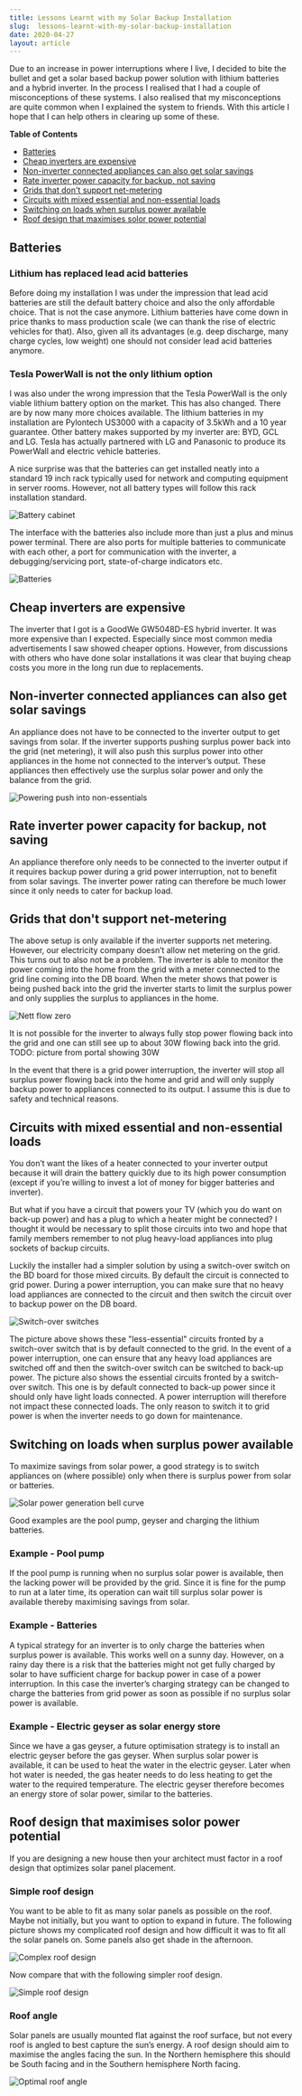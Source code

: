 ```yaml
---
title: Lessons Learnt with my Solar Backup Installation
slug:  lessons-learnt-with-my-solar-backup-installation
date: 2020-04-27
layout: article
---
```

Due to an increase in power interruptions where I live, I decided to bite the bullet and get a solar based backup power solution with lithium batteries and a hybrid inverter.  In the process I realised that I had a couple of misconceptions of these systems.  I also realised that my misconceptions are quite common when I explained the system to friends.  With this article I hope that I can help others in clearing up some of these.

**Table of Contents**
* [Batteries](#batteries)
* [Cheap inverters are expensive](#cheap-inverters)
* [Non-inverter connected appliances can also get solar savings](#non-inverter_connected_appliances)
* [Rate inverter power capacity for backup, not saving](#rate-inverter-power-capacity-for-backup)
* [Grids that don't support net-metering](#grids-that-dont-support-net-metering)
* [Circuits with mixed essential and non-essential loads](#circuits-with-mixed-loads)
* [Switching on loads when surplus power available](#switching-on-loads-when-surplus-power)
* [Roof design that maximises solor power potential](#roof-designs)

<a name="batteries"/>

## Batteries
### Lithium has replaced lead acid batteries
Before doing my installation I was under the impression that lead acid batteries are still the default battery choice and also the only affordable choice.  That is not the case anymore.  Lithium batteries have come down in price thanks to mass production scale (we can thank the rise of electric vehicles for that).  Also, given all its advantages (e.g. deep discharge, many charge cycles, low weight) one should not consider lead acid batteries anymore.

### Tesla PowerWall is not the only lithium option
I was also under the wrong impression that the Tesla PowerWall is the only viable lithium battery option on the market.  This has also changed.  There are by now many more choices available.  The lithium batteries in my installation are Pylontech US3000 with a capacity of 3.5kWh and a 10 year guarantee.  Other battery makes supported by my inverter are: BYD, GCL and LG.  Tesla has actually partnered with LG and Panasonic to produce its PowerWall and electric vehicle batteries.

A nice surprise was that the batteries can get installed neatly into a standard 19 inch rack typically used for network and computing equipment in server rooms.  However, not all battery types will follow this rack installation standard.

![Battery cabinet](battery-cabinet.png "Battery cabinet")

The interface with the batteries also include more than just a plus and minus power terminal.  There are also ports for multiple batteries to communicate with each other, a port for communication with the inverter, a debugging/servicing port, state-of-charge indicators etc.

![Batteries](batteries.png "Batteries")

<a name="cheap-inverters"/>

## Cheap inverters are expensive
The inverter that I got is a GoodWe GW5048D-ES hybrid inverter.  It was more expensive than I expected.  Especially since most common media advertisements I saw showed cheaper options.  However, from discussions with others who have done solar installations it was clear that buying cheap costs you more in the long run due to replacements.

<a name="non-inverter_connected_appliances"/>

## Non-inverter connected appliances can also get solar savings
An appliance does not have to be connected to the inverter output to get savings from solar.  If the inverter supports pushing surplus power back into the grid (net metering), it will also push this surplus power into other appliances in the home not connected to the interver’s output.  These appliances then effectively use the surplus solar power and only the balance from the grid.

![Powering push into non-essentials](1-Power-push-into-non-essentials.png "Powering push into non-essentials")

<a name="rate-inverter-power-capacity-for-backup"/>

## Rate inverter power capacity for backup, not saving
An appliance therefore only needs to be connected to the inverter output if it requires backup power during a grid power interruption, not to benefit from solar savings.  The inverter power rating can therefore be much lower since it only needs to cater for backup load.

<!-- TODO: picture -->

<a name="grids-that-dont-support-net-metering"/>

## Grids that don't support net-metering
The above setup is only available if the inverter supports net metering.  However, our electricity company doesn’t allow net metering on the grid.  This turns out to also not be a problem.  The inverter is able to monitor the power coming into the home from the grid with a meter connected to the grid line coming into the DB board.  When the meter shows that power is being pushed back into the grid the inverter starts to limit the surplus power and only supplies the surplus to appliances in the home.

![Nett flow zero](2-Nett-flow-zero.png "Nett flow zero")

It is not possible for the inverter to always fully stop power flowing back into the grid and one can still see up to about 30W flowing back into the grid.  TODO: picture from portal showing 30W

In the event that there is a grid power interruption, the inverter will stop all surplus power flowing back into the home and grid and will only supply backup power to appliances connected to its output.  I assume this is due to safety and technical reasons.

<a name="circuits-with-mixed-loads"/>

## Circuits with mixed essential and non-essential loads
You don’t want the likes of a heater connected to your inverter output because it will drain the battery quickly due to its high power consumption (except if you’re willing to invest a lot of money for bigger batteries and inverter).

But what if you have a circuit that powers your TV (which you do want on back-up power) and has a plug to which a heater might be connected?  I thought it would be necessary to split those circuits into two and hope that family members remember to not plug heavy-load appliances into plug sockets of backup circuits.

Luckily the installer had a simpler solution by using a switch-over switch on the BD board for those mixed circuits.  By default the circuit is connected to grid power.  During a power interruption, you can make sure that no heavy load appliances are connected to the circuit and then switch the circuit over to backup power on the DB board.

![Switch-over switches](3-Switch-over-switches.png "Switch-over switches")

The picture above shows these "less-essential" circuits fronted by a switch-over switch that is by default connected to the grid.  In the event of a power interruption, one can ensure that any heavy load appliances are switched off and then the switch-over switch can be switched to back-up power.
The picture also shows the essential circuits fronted by a switch-over switch.  This one is by default connected to back-up power since it should only have light loads connected. A power interruption will therefore not impact these connected loads.  The only reason to switch it to grid power is when the inverter needs to go down for maintenance.

<a name="switching-on-loads-when-surplus-power"/>

## Switching on loads when surplus power available

To maximize savings from solar power, a good strategy is to switch appliances on (where possible) only when there is surplus power from solar or batteries.

![Solar power generation bell curve](solar-power-generation-bell-curve.png "Solar power generation bell curve")

Good examples are the pool pump, geyser and charging the lithium batteries.

### Example - Pool pump
If the pool pump is running when no surplus solar power is available, then the lacking power will be provided by the grid.  Since it is fine for the pump to run at a later time, its operation can wait till surplus solar power is available thereby maximising savings from solar.

### Example - Batteries
A typical strategy for an inverter is to only charge the batteries when surplus power is available.  This works well on a sunny day.  However, on a rainy day there is a risk that the batteries might not get fully charged by solar to have sufficient charge for backup power in case of a power interruption.  In this case the inverter’s charging strategy can be changed to charge the batteries from grid power as soon as possible if no surplus solar power is available.

### Example - Electric geyser as solar energy store
Since we have a gas geyser, a future optimisation strategy is to install an electric geyser before the gas geyser.  When surplus solar power is available, it can be used to heat the water in the electric geyser.  Later when hot water is needed, the gas heater needs to do less heating to get the water to the required temperature.  The electric geyser therefore becomes an energy store of solar power, similar to the batteries.

<a name="roof-designs"/>

## Roof design that maximises solor power potential
If you are designing a new house then your architect must factor in a roof design that optimizes solar panel placement.

### Simple roof design
You want to be able to fit as many solar panels as possible on the roof.  Maybe not initially, but you want to option to expand in future.
The following picture shows my complicated roof design and how difficult it was to fit all the solar panels on.  Some panels also get shade in the afternoon.

![Complex roof design](roof-design-complex.png "Complex roof design")

Now compare that with the following simpler roof design.

![Simple roof design](roof-design-simple.png "Simple roof design")

### Roof angle
Solar panels are usually mounted flat against the roof surface, but not every roof is angled to best capture the sun’s energy.
A roof design should aim to maximise the angles facing the sun. In the Northern hemisphere this should be South facing and in the Southern hemisphere North facing.

![Optimal roof angle](roof-angle.png "Optimal roof angle")
